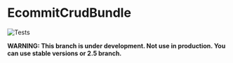 # EcommitCrudBundle


![Tests](https://github.com/e-commit/EcommitCrudBundle/workflows/Tests/badge.svg)


**WARNING: This branch is under development. Not use in production. You can use stable versions or 2.5 branch.**
